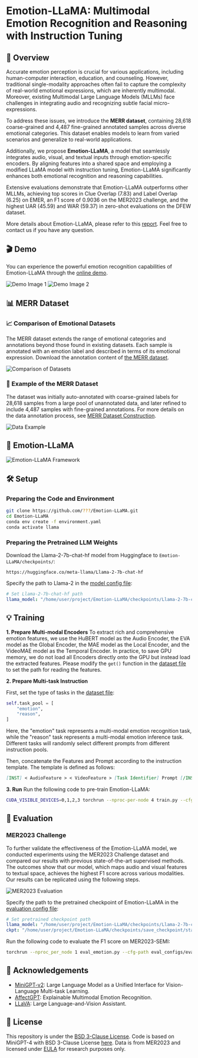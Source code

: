 # Emotion-LLaMA: Multimodal Emotion Recognition and Reasoning with Instruction Tuning  

## 🚀 Overview

Accurate emotion perception is crucial for various applications, including human-computer interaction, education, and counseling. However, traditional single-modality approaches often fail to capture the complexity of real-world emotional expressions, which are inherently multimodal. Moreover, existing Multimodal Large Language Models (MLLMs) face challenges in integrating audio and recognizing subtle facial micro-expressions.

To address these issues, we introduce the **MERR dataset**, containing 28,618 coarse-grained and 4,487 fine-grained annotated samples across diverse emotional categories. This dataset enables models to learn from varied scenarios and generalize to real-world applications.

Additionally, we propose **Emotion-LLaMA**, a model that seamlessly integrates audio, visual, and textual inputs through emotion-specific encoders. By aligning features into a shared space and employing a modified LLaMA model with instruction tuning, Emotion-LLaMA significantly enhances both emotional recognition and reasoning capabilities.

Extensive evaluations demonstrate that Emotion-LLaMA outperforms other MLLMs, achieving top scores in Clue Overlap (7.83) and Label Overlap (6.25) on EMER, an F1 score of 0.9036 on the MER2023 challenge, and the highest UAR (45.59) and WAR (59.37) in zero-shot evaluations on the DFEW dataset.

More details about Emotion-LLaMA, please refer to this [report](https://arxiv.org/pdf/2406.11161). Feel free to contact us if you have any question.

## 🎬 Demo
You can experience the powerful emotion recognition capabilities of Emotion-LLaMA through the [online demo](https://huggingface.co/spaces/ZebangCheng/Emotion-LLaMA).

![Demo Image 1](./images/demo_img01.png)
![Demo Image 2](./images/demo_img02.png)

## 📊 MERR Dataset

### 📈 Comparison of Emotional Datasets

The MERR dataset extends the range of emotional categories and annotations beyond those found in existing datasets. Each sample is annotated with an emotion label and described in terms of its emotional expression. Download the annotation content of [the MERR dataset](https://drive.google.com/drive/folders/1LSYMq2G-TaLof5xppyXcIuWiSN0ODwqG?usp=sharing).

![Comparison of Datasets](./images/compare_datasets.jpg)

### 📝 Example of the MERR Dataset

The dataset was initially auto-annotated with coarse-grained labels for 28,618 samples from a large pool of unannotated data, and later refined to include 4,487 samples with fine-grained annotations. For more details on the data annotation process, see [MERR Dataset Construction](./MERR/README.md).

![Data Example](./images/data-example_sample_00000047_add_peak_00.png)

## 🧠 Emotion-LLaMA

![Emotion-LLaMA Framework](./images/framework.png)

## 🛠️ Setup

### Preparing the Code and Environment

```bash
git clone https://github.com/???/Emotion-LLaMA.git
cd Emotion-LLaMA
conda env create -f environment.yaml
conda activate llama
```

### Preparing the Pretrained LLM Weights

Download the Llama-2-7b-chat-hf model from Huggingface to `Emotion-LLaMA/checkpoints/`:

```
https://huggingface.co/meta-llama/Llama-2-7b-chat-hf
```

Specify the path to Llama-2 in the [model config file](minigpt4/configs/models/minigpt_v2.yaml#L14):

```yaml
# Set Llama-2-7b-chat-hf path
llama_model: "/home/user/project/Emotion-LLaMA/checkpoints/Llama-2-7b-chat-hf"
```

## 💡 Training
**1. Prepare Multi-modal Encoders**
To extract rich and comprehensive emotion features, we use the HuBERT model as the Audio Encoder, the EVA model as the Global Encoder, the MAE model as the Local Encoder, and the VideoMAE model as the Temporal Encoder. In practice, to save GPU memory, we do not load all Encoders directly onto the GPU but instead load the extracted features. Please modify the `get()` function in the [dataset file](minigpt4/datasets/datasets/first_face.py#L161) to set the path for reading the features.

**2. Prepare Multi-task Instruction**

First, set the type of tasks in the [dataset file](minigpt4/datasets/datasets/first_face.py#L61):
```python
self.task_pool = [
    "emotion",
    "reason",
]
```
Here, the "emotion" task represents a multi-modal emotion recognition task, while the "reason" task represents a multi-modal emotion inference task. Different tasks will randomly select different prompts from different instruction pools.

Then, concatenate the Features and Prompt according to the instruction template. The template is defined as follows:
```markdown
[INST] < AudioFeature > < VideoFeature > [Task Identifier] Prompt [/INST]
```

**3. Run**
Run the following code to pre-train Emotion-LLaMA:  
```bash
CUDA_VISIBLE_DEVICES=0,1,2,3 torchrun --nproc-per-node 4 train.py --cfg-path train_configs/Emotion-LLaMA_finetune.yaml
```

## 🧪 Evaluation

### MER2023 Challenge

To further validate the effectiveness of the Emotion-LLaMA model, we conducted experiments using the MER2023 Challenge dataset and compared our results with previous state-of-the-art supervised methods. The outcomes show that our model, which maps audio and visual features to textual space, achieves the highest F1 score across various modalities. Our results can be replicated using the following steps.

![MER2023 Evaluation](./images/table_03.jpg)

Specify the path to the pretrained checkpoint of Emotion-LLaMA in the [evaluation config file](eval_configs/eval_emotion.yaml#L8):

```yaml
# Set pretrained checkpoint path
llama_model: "/home/user/project/Emotion-LLaMA/checkpoints/Llama-2-7b-chat-hf"
ckpt: "/home/user/project/Emotion-LLaMA/checkpoints/save_checkpoint/stage2/checkpoint_best.pth"
```

Run the following code to evaluate the F1 score on MER2023-SEMI:

```bash
torchrun --nproc_per_node 1 eval_emotion.py --cfg-path eval_configs/eval_emotion.yaml --dataset feature_face_caption
```


## 🙏 Acknowledgements

- [MiniGPT-v2](https://arxiv.org/abs/2310.09478): Large Language Model as a Unified Interface for Vision-Language Multi-task Learning.
- [AffectGPT](https://arxiv.org/abs/2306.15401): Explainable Multimodal Emotion Recognition.
- [LLaVA](https://llava-vl.github.io/): Large Language-and-Vision Assistant.


## 📜 License
This repository is under the [BSD 3-Clause License](./LICENSE.md). Code is based on MiniGPT-4 with BSD 3-Clause License [here](./LICENSE_MiniGPT4.md). Data is from MER2023 and licensed under [EULA](./LICENSE_EULA.md) for research purposes only.

